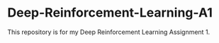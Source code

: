 # Deep-Reinforcement-Learning-A1
This repository is for my Deep Reinforcement Learning Assignment 1.
